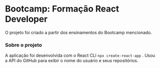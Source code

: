 # Bootcamp: Formação React Developer

O projeto foi criado a partir dos ensinamentos do Bootcamp mencionado.


### Sobre o projeto

A aplicação foi desenvolvida com o React CLI `npx create-react-app` .
Usou a API do GitHub para exibir o nome do usuário e seus repositórios. 


